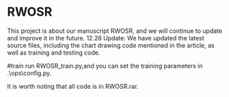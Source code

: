 # RWOSR
This project is about our manuscript RWOSR, and we will continue to update and improve it in the future.
12.28 Update: We have updated the latest source files, including the chart drawing code mentioned in the article, as well as training and testing code.

#train
run RWOSR_train.py,and you can set the training parameters in .\ops\config.py.

It is worth noting that all code is in RWOSR.rar.
